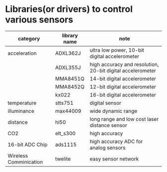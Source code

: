 # Libraries(or drivers) to control various sensors

| category | library name | note |
| --- | --- | --- |
| acceleration | ADXL362J | ultra low power, 10-bit digital accelerometer |
| | ADXL355J | high accuracy and resolution, 20-bit digital accelerometer |
| | MMA8451Q | 14-bit digital accelerometer |
| | MMA8452Q | 12-bit digital accelerometer |
| | kx022 | 16-bit digital accelerometer |
| temperature | stts751 | digital sensor |
| illuminance | max44009 | wide dynamic range |
| distance | hi50 | long range and low cost laser distance sensor|
| CO2 | elt_s300 | high accuracy |
| 16-bit ADC Chip | ads1115 | high accuracy ADC for analog sensors|
| Wireless Comminication | twelite | easy sensor network |
